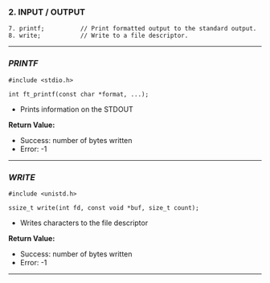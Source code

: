 ### 2.       INPUT / OUTPUT
```
7. printf;          // Print formatted output to the standard output.
8. write;           // Write to a file descriptor.
```
___________________________________________________________
### _PRINTF_
```
#include <stdio.h>

int	ft_printf(const char *format, ...);
```
- Prints information on the STDOUT

**Return Value:**
- Success: number of bytes written
- Error: -1
____________________________________
### _WRITE_
```
#include <unistd.h>

ssize_t write(int fd, const void *buf, size_t count);
```
- Writes characters to the file descriptor

**Return Value:**
- Success: number of bytes written
- Error: -1
_____________________________________________
